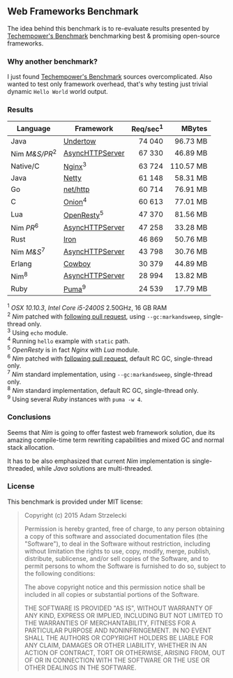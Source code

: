 Web Frameworks Benchmark
------------------------
[techempower]: https://www.techempower.com/benchmarks/

The idea behind this benchmark is to re-evaluate results presented by
[Techempower's Benchmark][techempower] benchmarking best & promising
open-source frameworks.


### Why another benchmark?

I just found [Techempower's Benchmark][techempower] sources overcomplicated.
Also wanted to test only framework overhead, that's why testing just trivial
dynamic `Hello World` world output.


### Results

[undertow]: http://undertow.io
[netty]: http://netty.io
[go]: http://golang.org/pkg/net/http/
[onion]: https://github.com/davidmoreno/onion
[cowboy]: http://ninenines.eu/docs/en/cowboy/1.0/guide/getting_started/
[nim]: http://nim-lang.org
[puma]: http://puma.io
[echo]: http://wiki.nginx.org/HttpEchoModule
[resty]: http://openresty.org
[iron]: http://ironframework.io
[pull]: https://github.com/Araq/Nim/pull/2244

|  Language    |        Framework        | Req/sec<sup>1</sup> |   MBytes    |
| ------------ | ---------------------------------- | --------:| -----------:|
| Java         | [Undertow][undertow]               |  74 040  |   96.73  MB |
| Nim *M&S/PR*<sup>2</sup> | [AsyncHTTPServer][nim] |  67 330  |   46.89  MB |
| Native/C     | [Nginx][echo]<sup>3</sup>          |  63 724  |  110.57  MB |
| Java         | [Netty][netty]                     |  61 148  |   58.31  MB |
| Go           | [net/http][go]                     |  60 714  |   76.91  MB |
| C            | [Onion][onion]<sup>4</sup>         |  60 613  |   77.01  MB |
| Lua          | [OpenResty][resty]<sup>5</sup>     |  47 370  |   81.56  MB |
| Nim *PR*<sup>6</sup>     | [AsyncHTTPServer][nim] |  47 258  |   33.28  MB |
| Rust         | [Iron][iron]                       |  46 869  |   50.76  MB |
| Nim *M&S*<sup>7</sup>    | [AsyncHTTPServer][nim] |  43 798  |   30.76  MB |
| Erlang       | [Cowboy][cowboy]                   |  30 379  |   44.89  MB |
| Nim<sup>8</sup>          | [AsyncHTTPServer][nim] |  28 994  |   13.82  MB |
| Ruby         | [Puma][puma]<sup>9</sup>           |  24 539  |   17.79  MB |

<sup>1</sup> *OSX 10.10.3*, *Intel Core i5-2400S* 2.50GHz, 16 GB RAM  
<sup>2</sup> *Nim* patched with [following pull request][pull],
             using `--gc:markandsweep`, single-thread only.  
<sup>3</sup> Using `echo` module.  
<sup>4</sup> Running `hello` example with `static` path.  
<sup>5</sup> *OpenResty* is in fact *Nginx* with *Lua* module.  
<sup>6</sup> *Nim* patched with [following pull request][pull],
             default RC GC, single-thread only.  
<sup>7</sup> *Nim* standard implementation,
             using `--gc:markandsweep`, single-thread only.  
<sup>8</sup> *Nim* standard implementation,
             default RC GC, single-thread only.  
<sup>9</sup> Using several *Ruby* instances with `puma -w 4`.  


### Conclusions

Seems that *Nim* is going to offer fastest web framework solution, due its
amazing compile-time term rewriting capabilities and mixed GC and normal stack
allocation.

It has to be also emphasized that current *Nim* implementation is
single-threaded, while *Java* solutions are multi-threaded.


### License

This benchmark is provided under MIT license:

> Copyright (c) 2015 Adam Strzelecki
>
> Permission is hereby granted, free of charge, to any person obtaining
> a copy of this software and associated documentation files (the
> "Software"), to deal in the Software without restriction, including
> without limitation the rights to use, copy, modify, merge, publish,
> distribute, sublicense, and/or sell copies of the Software, and to
> permit persons to whom the Software is furnished to do so, subject to
> the following conditions:
> 
> The above copyright notice and this permission notice shall be
> included in all copies or substantial portions of the Software.
> 
> THE SOFTWARE IS PROVIDED "AS IS", WITHOUT WARRANTY OF ANY KIND,
> EXPRESS OR IMPLIED, INCLUDING BUT NOT LIMITED TO THE WARRANTIES OF
> MERCHANTABILITY, FITNESS FOR A PARTICULAR PURPOSE AND
> NONINFRINGEMENT. IN NO EVENT SHALL THE AUTHORS OR COPYRIGHT HOLDERS BE
> LIABLE FOR ANY CLAIM, DAMAGES OR OTHER LIABILITY, WHETHER IN AN ACTION
> OF CONTRACT, TORT OR OTHERWISE, ARISING FROM, OUT OF OR IN CONNECTION
> WITH THE SOFTWARE OR THE USE OR OTHER DEALINGS IN THE SOFTWARE.
